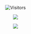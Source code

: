 <p align="center">
  <img alt="Visitors" src="https://komarev.com/ghpvc/?username=Turismoo&style=flat&labelColor=black&logo=github&label=Profile+Views&color=0d8ce0"/>
</p>

<p align="center">
  <img src="https://discord.c99.nl/widget/theme-3/945620597818417215.png" />
</p>

<p align="center">
  <img src="https://github-readme-stats.vercel.app/api?username=Turismoo&&show_icons=true&&count_private=true&title_color=F7B065&icon_color=F7B065&text_color=f9e6d8&bg_color=45,6B0B5E,680729&hide_border=true">
</p>
